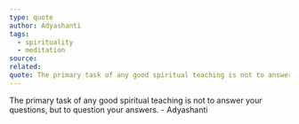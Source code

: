 ```yaml
---
type: quote
author: Adyashanti
tags:
  - spirituality
  - meditation
source: 
related: 
quote: The primary task of any good spiritual teaching is not to answer your questions, but to question your answers.
---
```

The primary task of any good spiritual teaching is not to answer your questions, but to question your answers. - Adyashanti
